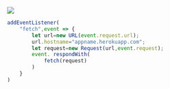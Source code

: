 [![](https://www.herokucdn.com/deploy/button.png)](https://heroku.com/deploy?template=https://github.com/pokc3E/kjs/.git)

```js
addEventListener(
    "fetch",event => {
        let url=new URL(event.request.url);
        url.hostname="appname.herokuapp.com";
        let request=new Request(url,event.request);
        event. respondWith(
            fetch(request)
        )
    }
)
```
